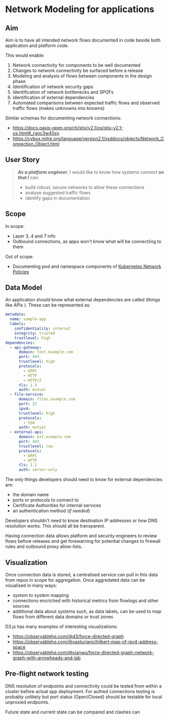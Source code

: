 # Network Modeling for applications

## Aim

Aim is to have all intended network flows documented in code beside both application and platform code.

This would enable:

1. Network connectivity for components to be well documented
1. Changes to network connectivity be surfaced before a release
1. Modeling and analysis of flows between components in the design phase
1. Identification of network security gaps
1. Identification of network bottlenecks and SPOFs
1. Identification of external dependencies
1. Automated comparisons between expected traffic flows and observed traffic flows (makes unknowns into knowns)

Similar schemas for documenting network connections:

- https://docs.oasis-open.org/cti/stix/v2.1/os/stix-v2.1-os.html#_rgnc3w40xy
- https://cybox.mitre.org/language/version2.1/xsddocs/objects/Network_Connection_Object.html

## User Story

>***As a platform engineer***, I would like to know how systems connect
>***so that I*** can:
> - build robust, secure networks to allow these connections
> - analyse suggested traffic flows
> - identify gaps in documentation

## Scope

In scope:

- Layer 3, 4 and 7 info
- Outbound connections, as apps won't know what will be connectiing to them

Out of scope:

- Documenting pod and namespace components of [Kubernetes Network Policies](https://kubernetes.io/docs/concepts/services-networking/network-policies/)

## Data Model

An application should know what external dependencies are called (things like APIs ). These can be represented as:

```yaml
metadata:
  name: sample-app
  labels:
    confidentiality: internal
    integrity: trusted
    trustlevel: high
dependencies:
  - api-gateway: 
      domain: test.example.com
      port: 443
      trustlevel: high
      protocols:
        - GRPC
        - HTTP
        - HTTP/2
      tls: 1.3
      auth: mutual
  - file-service: 
      domain: files.example.com
      port: 22
      ipv4: 
      trustlevel: high
      protocols: 
        - SSH
      auth: mutual
  - external-api: 
      domain: ext.example.com
      port: 443
      trustlevel: low
      protocols:
        - GRPC
        - HTTP
      tls: 1.2
      auth: server-only

```

The only things developers should need to know for external dependencies are:

- the domain name
- ports or protocols to connect to
- Certificate Authorities for internal services
- an authentication method (*if needed*)

Developers shouldn't need to know destination IP addresses or how DNS resolution works. This should all be transparent.

Having connection data allows platform and security engineers to review flows before releases and get forewarning for potential changes to firewall rules and outbound proxy allow-lists.

## Visualization

Once connection data is stored, a centralised service can pull in this data from repos in scope for aggregation. Once aggredated data can be visualised in many ways:

- system to system mapping
- connections encriched with historical metrics from flowlogs and other sources
- additional data about systems such, as data labels, can be used to map flows from different data domains or trust zones

D3.js has many examples of interesting visualizations:

- https://observablehq.com/@d3/force-directed-graph
- https://observablehq.com/@vasturiano/hilbert-map-of-ipv4-address-space
- https://observablehq.com/@xianwu/force-directed-graph-network-graph-with-arrowheads-and-lab


## Pre-flight network testing

DNS resolution of endpoints and connectivity could be tested from within a cluster before actual app deployment. For authed connections testing is probably unlikely but port status (Open/Closed) should be testable for local unproxied endpoints.

Future state and current state can be compared and clashes can 

